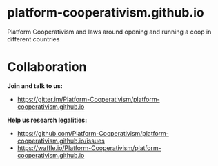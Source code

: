 # platform-cooperativism.github.io
Platform Cooperativism and laws around opening and running a coop in different countries

# Collaboration

**Join and talk to us:**
* https://gitter.im/Platform-Cooperativism/platform-cooperativism.github.io

**Help us research legalities:**
* https://github.com/Platform-Cooperativism/platform-cooperativism.github.io/issues
* https://waffle.io/Platform-Cooperativism/platform-cooperativism.github.io
